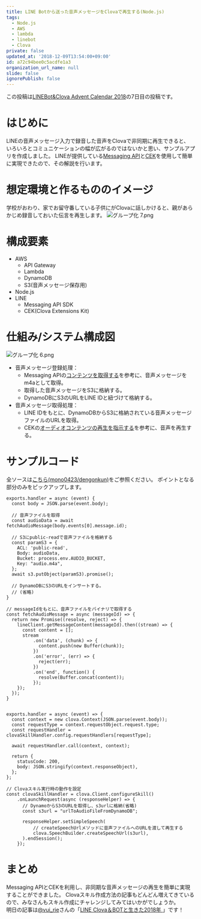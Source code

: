 ```yaml
---
title: LINE Botから送った音声メッセージをClovaで再生する(Node.js)
tags:
  - Node.js
  - AWS
  - lambda
  - linebot
  - Clova
private: false
updated_at: '2018-12-09T13:54:00+09:00'
id: a72c94bee0c5acdfe1a3
organization_url_name: null
slide: false
ignorePublish: false
---
```

この投稿は[LINEBot&Clova Advent Calendar 2018](https://qiita.com/advent-calendar/2018/linebot)の7日目の投稿です。

# はじめに
LINEの音声メッセージ入力で録音した音声をClovaで非同期に再生できると、
いろいろとコミュニケーションの幅が広がるのではないかと思い、サンプルアプリを作成しました。
LINEが提供している[Messaging API](https://developers.line.biz/ja/docs/messaging-api/)と[CEK](https://clova-developers.line.biz/guide/)を使用して簡単に実現できたので、その解説を行います。


# 想定環境と作るもののイメージ
学校がおわり、家でお留守番している子供にがClovaに話しかけると、親があらかじめ録音しておいた伝言を再生します。
![グループ化 7.png](https://qiita-image-store.s3.amazonaws.com/0/90087/84f6101d-444a-14b4-2ed7-08b726feae0c.png)

# 構成要素
- AWS
    - API Gateway
    - Lambda
    - DynamoDB
    - S3(音声メッセージ保存用)
- Node.js
- LINE
    - Messaging API SDK
    - CEK(Clova Extensions Kit)

# 仕組み/システム構成図
![グループ化 6.png](https://qiita-image-store.s3.amazonaws.com/0/90087/3c15a56d-4b8a-c4e4-4a30-4c606ff3a9e2.png)

- 音声メッセージ登録処理：
    - Messaging APIの[コンテンツを取得する](https://developers.line.biz/ja/reference/messaging-api/#anchor-fcc6cd7ad966ea05230c564c2be362df80c0739d)を参考に、音声メッセージをm4aとして取得。
    - 取得した音声メッセージをS3に格納する。
    - DynamoDBにS3のURLをLINE IDと紐づけて格納する。
- 音声メッセージ取得処理：
    - LINE IDをもとに、DynamoDBからS3に格納されている音声メッセージファイルのURLを取得。
    - CEKの[オーディオコンテンツの再生を指示する](https://clova-developers.line.biz/guide/CEK/Guides/Build_Custom_Extension.md#DirectClientToPlayAudio)を参考に、音声を再生する。

 
# サンプルコード

全ソースは[こちら(mono0423/dengonkun)](https://github.com/mono0423/dengonkun)をご参照ください。
ポイントとなる部分のみをピックアップします。

``` JavaScript:LINEBot_音声ファイル取得部分
exports.handler = async (event) {
  const body = JSON.parse(event.body);

  // 音声ファイルを取得
  const audioData = await fetchAudioMessage(body.events[0].message.id);

  // S3にpublic-readで音声ファイルを格納する
  const paramS3 = {
    ACL: 'public-read',
    Body: audioData,
    Bucket: process.env.AUDIO_BUCKET,
    Key: "audio.m4a",
  };
  await s3.putObject(paramS3).promise(); 

  // DynamoDBにS3のURLをインサートする。
  // (省略)
}

// messageIdをもとに、音声ファイルをバイナリで取得する
const fetchAudioMessage = async (messageId) => {
  return new Promise((resolve, reject) => {
    lineClient.getMessageContent(messageId).then((stream) => {
      const content = [];
      stream
          .on('data', (chunk) => {
            content.push(new Buffer(chunk));
          })
          .on('error', (err) => {
            reject(err);
          })
          .on('end', function() {
            resolve(Buffer.concat(content));
          });
    });
  });
}


```


``` JavaScript:ClovaSkill側ソース
exports.handler = async (event) => {
  const context = new clova.Context(JSON.parse(event.body));
  const requestType = context.requestObject.request.type;
  const requestHandler = clovaSkillHandler.config.requestHandlers[requestType];

  await requestHandler.call(context, context);

  return {
    statusCode: 200,
    body: JSON.stringify(context.responseObject),
  };
};

// Clovaスキル実行時の動作を設定
const clovaSkillHandler = clova.Client.configureSkill()
    .onLaunchRequest(async (responseHelper) => {
      // DynamoからS3のURLを取得し、s3urlに格納(省略)
      const s3url = "urlToAudioFileFromDynamoDB";

      responseHelper.setSimpleSpeech(
          // createSpeechUrlメソッドに音声ファイルへのURLを渡して再生する
          clova.SpeechBuilder.createSpeechUrl(s3url),
      ).endSession();
    });
```

# まとめ
Messaging APIとCEKを利用し、非同期な音声メッセージの再生を簡単に実現することができました。
Clovaスキル作成方法の記事もどんどん増えてきているので、みなさんもスキル作成にチャレンジしてみてはいかがでしょうか。  
明日の記事は[@vui_rie](https://qiita.com/vui_rie)さんの「[LINE Clova＆BOTと生きた2018年
](https://note.mu/r9i9e/n/n5adc171a0bac)」です！
